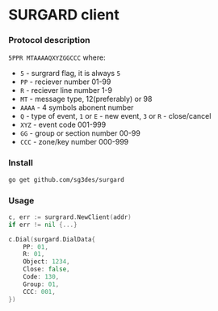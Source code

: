 # SURGARD client

### Protocol description

`5PPR MTAAAAQXYZGGCCC` where:

- `5` - surgrard flag, it is always `5`
- `PP` - reciever number 01-99
- `R` - reciever line number 1-9
- `MT` - message type, 12(preferably) or 98
- `AAAA` - 4 symbols abonent number
- `Q` - type of event, `1` or `E` - new event, `3` or `R` - close/cancel
- `XYZ` - event code 001-999
- `GG` - group or section number 00-99
- `CCC` - zone/key number 000-999

### Install

```sh
go get github.com/sg3des/surgard
```

### Usage

```go
c, err := surgrard.NewClient(addr)
if err != nil {...}

c.Dial(surgard.DialData{
	PP: 01,
	R: 01,
	Object: 1234,
	Close: false,
	Code: 130,
	Group: 01,
	CCC: 001,
})
```
